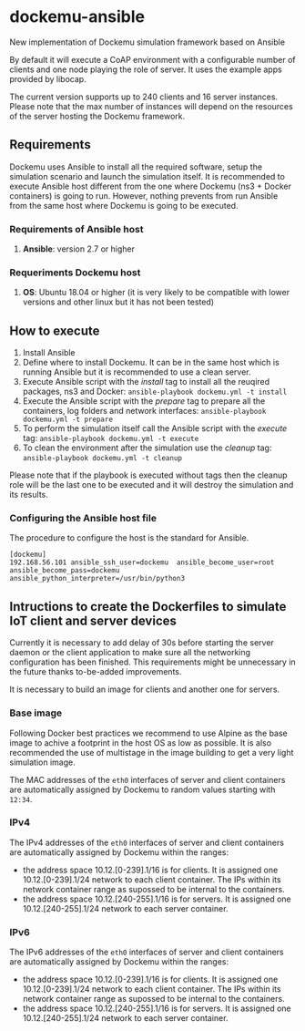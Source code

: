 # dockemu-ansible
New implementation of Dockemu simulation framework based on Ansible

By default it will execute a CoAP environment with a configurable number of clients and one node playing the role of server. It uses the example apps provided by libocap.

The current version supports up to 240 clients and 16 server instances. Please note that the max number of instances will depend on the resources of the server hosting the Dockemu framework. 

## Requirements
Dockemu uses Ansible to install all the required software, setup the simulation scenario and launch the simulation itself. It is recommended to execute Ansible host different from the one where Dockemu (ns3 + Docker containers) is going to run. However, nothing prevents from run Ansible from the same host where Dockemu is going to be executed.

### Requirements of Ansible host
1. **Ansible**: version 2.7 or higher

### Requeriments Dockemu host
1. **OS**: Ubuntu 18.04 or higher (it is very likely to be compatible with lower versions and other linux but it has not been tested)

## How to execute
1. Install Ansible
2. Define where to install Dockemu. It can be in the same host which is running Ansible but it is recommended to use a clean server.
3. Execute Ansible script with the *install* tag to install all the reuqired packages, ns3 and Docker:
`ansible-playbook dockemu.yml -t install`
4. Execute the Ansible script with the *prepare* tag to prepare all the containers, log folders and network interfaces: 
`ansible-playbook dockemu.yml -t prepare`
5. To perform the simulation itself call the Ansible script with the *execute* tag: 
`ansible-playbook dockemu.yml -t execute`
6. To clean the environment after the simulation use the *cleanup* tag:
`ansible-playbook dockemu.yml -t cleanup`

Please note that if the playbook is executed without tags then the cleanup role will be the last one to be executed and it will destroy the simulation and its results. 

### Configuring the Ansible host file
The procedure to configure the host is the standard for Ansible.

```
[dockemu]
192.168.56.101 ansible_ssh_user=dockemu  ansible_become_user=root ansible_become_pass=dockemu ansible_python_interpreter=/usr/bin/python3
```

## Intructions to create the Dockerfiles to simulate IoT client and server devices

Currently it is necessary to add delay of 30s before starting the server daemon or the client application to make sure all the networking configuration has been finished. This requirements might be unnecessary in the future thanks to-be-added improvements.

It is necessary to build an image for clients and another one for servers.

### Base image
Following Docker best practices we recommend to use Alpine as the base image to achive a footprint in the host OS as low as possible. It is also recommended the use of multistage in the image building to get a very light simulation image.


The MAC addresses of the `eth0` interfaces of server and client containers are automatically assigned by Dockemu to random values starting with `12:34`.

### IPv4
The IPv4 addresses of the `eth0` interfaces of server and client containers are automatically assigned by Dockemu within the ranges:
- the address space 10.12.[0-239].1/16 is for clients. It is assigned one 10.12.[0-239].1/24 network to each client container. The IPs within its network container range as supossed to be internal to the containers. 
- the address space 10.12.[240-255].1/16 is for servers. It is assigned one 10.12.[240-255].1/24 network to each server container.

### IPv6
The IPv6 addresses of the `eth0` interfaces of server and client containers are automatically assigned by Dockemu within the ranges:
- the address space 10.12.[0-239].1/16 is for clients. It is assigned one 10.12.[0-239].1/24 network to each client container. The IPs within its network container range as supossed to be internal to the containers. 
- the address space 10.12.[240-255].1/16 is for servers. It is assigned one 10.12.[240-255].1/24 network to each server container.